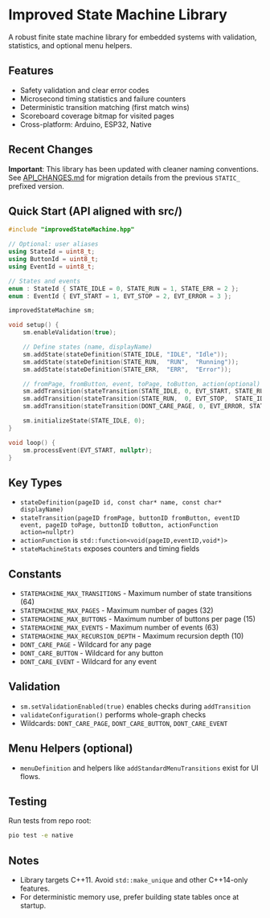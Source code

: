 # Improved State Machine Library

A robust finite state machine library for embedded systems with validation, statistics, and optional menu helpers.

## Features

- Safety validation and clear error codes
- Microsecond timing statistics and failure counters
- Deterministic transition matching (first match wins)
- Scoreboard coverage bitmap for visited pages
- Cross-platform: Arduino, ESP32, Native

## Recent Changes

**Important**: This library has been updated with cleaner naming conventions. See [API_CHANGES.md](API_CHANGES.md) for migration details from the previous `STATIC_` prefixed version.

## Quick Start (API aligned with src/)

```cpp
#include "improvedStateMachine.hpp"

// Optional: user aliases
using StateId = uint8_t;
using ButtonId = uint8_t;
using EventId = uint8_t;

// States and events
enum : StateId { STATE_IDLE = 0, STATE_RUN = 1, STATE_ERR = 2 };
enum : EventId { EVT_START = 1, EVT_STOP = 2, EVT_ERROR = 3 };

improvedStateMachine sm;

void setup() {
    sm.enableValidation(true);

    // Define states (name, displayName)
    sm.addState(stateDefinition(STATE_IDLE, "IDLE", "Idle"));
    sm.addState(stateDefinition(STATE_RUN,  "RUN",  "Running"));
    sm.addState(stateDefinition(STATE_ERR,  "ERR",  "Error"));

    // fromPage, fromButton, event, toPage, toButton, action(optional)
    sm.addTransition(stateTransition(STATE_IDLE, 0, EVT_START, STATE_RUN, 0, nullptr));
    sm.addTransition(stateTransition(STATE_RUN,  0, EVT_STOP,  STATE_IDLE,0, nullptr));
    sm.addTransition(stateTransition(DONT_CARE_PAGE, 0, EVT_ERROR, STATE_ERR, 0, nullptr));

    sm.initializeState(STATE_IDLE, 0);
}

void loop() {
    sm.processEvent(EVT_START, nullptr);
}
```

## Key Types

- `stateDefinition(pageID id, const char* name, const char* displayName)`
- `stateTransition(pageID fromPage, buttonID fromButton, eventID event, pageID toPage, buttonID toButton, actionFunction action=nullptr)`
- `actionFunction` is `std::function<void(pageID,eventID,void*)>`
- `stateMachineStats` exposes counters and timing fields

## Constants

- `STATEMACHINE_MAX_TRANSITIONS` - Maximum number of state transitions (64)
- `STATEMACHINE_MAX_PAGES` - Maximum number of pages (32)
- `STATEMACHINE_MAX_BUTTONS` - Maximum number of buttons per page (15)
- `STATEMACHINE_MAX_EVENTS` - Maximum number of events (63)
- `STATEMACHINE_MAX_RECURSION_DEPTH` - Maximum recursion depth (10)
- `DONT_CARE_PAGE` - Wildcard for any page
- `DONT_CARE_BUTTON` - Wildcard for any button
- `DONT_CARE_EVENT` - Wildcard for any event

## Validation

- `sm.setValidationEnabled(true)` enables checks during `addTransition`
- `validateConfiguration()` performs whole-graph checks
- Wildcards: `DONT_CARE_PAGE`, `DONT_CARE_BUTTON`, `DONT_CARE_EVENT`

## Menu Helpers (optional)

- `menuDefinition` and helpers like `addStandardMenuTransitions` exist for UI flows.

## Testing

Run tests from repo root:

```bash
pio test -e native
```

## Notes

- Library targets C++11. Avoid `std::make_unique` and other C++14-only features.
- For deterministic memory use, prefer building state tables once at startup.
